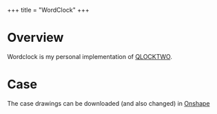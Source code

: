 +++
title = "WordClock"
+++

# Overview

Wordclock is my personal implementation of [QLOCKTWO](http://qlocktwo.com). 

# Case

The case drawings can be downloaded (and also changed) in [Onshape](https://cad.onshape.com/documents/73bd9023d6e445c196eaa95f/w/ddbc0cdd2d6744cf8f76cf8c/e/43983d57d76b468bb749b507)
